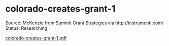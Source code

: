 # colorado-creates-grant-1

Source: McKenzie from Summit Grant Strategies via http://instrumentl.com/
Status: Researching

[colorado-creates-grant-1.pdf](colorado-creates-grant-1%2018afaa2a7b8a8060b62fc66a37fe61e6/colorado-creates-grant-1.pdf)